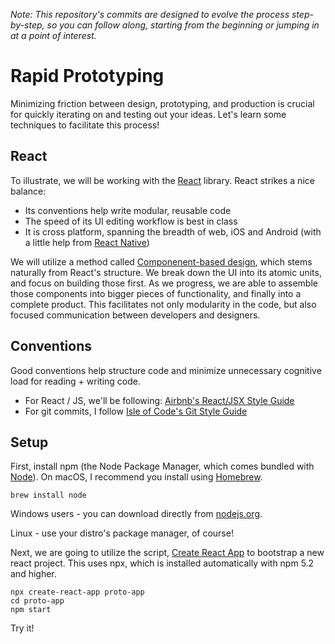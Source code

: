 *Note: This repository's commits are designed to evolve the process step-by-step,
so you can follow along, starting from the beginning or jumping in
at a point of interest.* 

# Rapid Prototyping

Minimizing friction between design, prototyping, and production is crucial for 
quickly iterating on and testing out your ideas. Let's learn some techniques
to facilitate this process!

## React

To illustrate, we will be working with the [React](https://reactjs.org/) library. 
React strikes a nice balance: 

- Its conventions help write modular, reusable code
- The speed of its  UI editing workflow is best in class 
- It is cross platform, spanning the breadth of web, iOS and Android (with a little help from [React Native](https://facebook.github.io/react-native/))

We will utilize a method called [Componenent-based design](https://medium.com/@_alanbsmith/component-based-design-168811e0c4ab),
which stems naturally from React's structure. We break down the UI into its atomic
units, and focus on building those first. As we progress, we are able to assemble
those components into bigger pieces of functionality, and finally into a complete product.
This facilitates not only modularity in the code, but also focused communication between
developers and designers.

## Conventions

Good conventions help structure code and minimize unnecessary cognitive load for
reading + writing code.

- For React / JS, we'll be following: [Airbnb's React/JSX Style Guide](https://github.com/airbnb/javascript/tree/master/react)
- For git commits, I follow [Isle of Code's Git Style Guide](https://github.com/isleofcode/style-guide/blob/master/commit-style-guides.md)

## Setup

First, install npm (the Node Package Manager, which comes bundled with [Node](https://nodejs.org/en/)). On macOS, I recommend you install using [Homebrew](https://brew.sh/). 

```
brew install node
```

Windows users - you can download directly from [nodejs.org](https://nodejs.org/en/download/). 

Linux - use your distro's package manager, of course!

Next, we are going to utilize the script, [Create React App](https://github.com/facebook/create-react-app) to bootstrap a new react project. This uses npx, which is installed automatically with npm 5.2 and higher.

```
npx create-react-app proto-app
cd proto-app
npm start
```

Try it!
